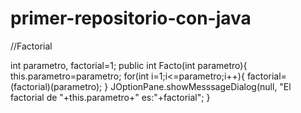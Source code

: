 # primer-repositorio-con-java
//Factorial

int parametro, factorial=1;
public int Facto(int parametro){
  this.parametro=parametro;
  for(int i=1;i<=parametro;i++){
      factorial=(factorial)(parametro);
  }
  JOptionPane.showMesssageDialog(null, "El factorial de "+this.parametro+" es:"+factorial";
}

